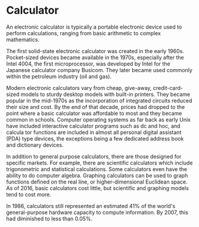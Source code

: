 # Calculator
An electronic calculator is typically a portable electronic device used to perform calculations, ranging from basic arithmetic to complex mathematics.

The first solid-state electronic calculator was created in the early 1960s. Pocket-sized devices became available in the 1970s, especially after the Intel 4004, the first microprocessor, was developed by Intel for the Japanese calculator company Busicom. They later became used commonly within the petroleum industry (oil and gas).

Modern electronic calculators vary from cheap, give-away, credit-card-sized models to sturdy desktop models with built-in printers. They became popular in the mid-1970s as the incorporation of integrated circuits reduced their size and cost. By the end of that decade, prices had dropped to the point where a basic calculator was affordable to most and they became common in schools. Computer operating systems as far back as early Unix have included interactive calculator programs such as dc and hoc, and calcula
tor functions are included in almost all personal digital assistant (PDA) type devices, the exceptions being a few dedicated address book and dictionary devices.

In addition to general purpose calculators, there are those designed for specific markets. For example, there are scientific calculators which include trigonometric and statistical calculations. Some calculators even have the ability to do computer algebra. Graphing calculators can be used to graph functions defined on the real line, or higher-dimensional Euclidean space. As of 2016, basic calculators cost little, but scientific and graphing models tend to cost more.

In 1986, calculators still represented an estimated 41% of the world's general-purpose hardware capacity to compute information. By 2007, this had diminished to less than 0.05%.
